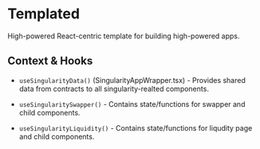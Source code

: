 # Templated

High-powered React-centric template for building high-powered apps.



## Context & Hooks

- `useSingularityData()` (SingularityAppWrapper.tsx) - Provides shared data from contracts to all singularity-realted components.

- `useSingularitySwapper()` - Contains state/functions for swapper and child components.

- `useSingularityLiquidity()` - Contains state/functions for liqudity page and child components.